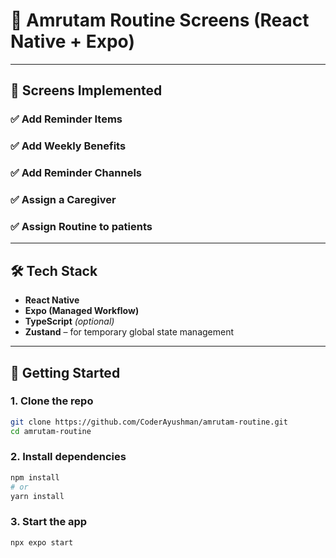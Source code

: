 # 🧴 Amrutam Routine Screens (React Native + Expo)


---

## 📱 Screens Implemented

### ✅ Add Reminder Items

### ✅ Add Weekly Benefits

### ✅ Add Reminder Channels

### ✅ Assign a Caregiver

### ✅ Assign Routine to patients  

---

## 🛠 Tech Stack

- **React Native**
- **Expo (Managed Workflow)**
- **TypeScript** *(optional)*
- **Zustand** – for temporary global state management


---

## 🚀 Getting Started

### 1. Clone the repo

 ```bash
 git clone https://github.com/CoderAyushman/amrutam-routine.git
 cd amrutam-routine
```
### 2. Install dependencies
 ```bash
npm install
# or
yarn install
```
### 3. Start the app
 ```bash
npx expo start
```
